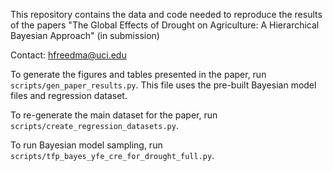 This repository contains the data and code needed to reproduce the results of the papers "The Global Effects of Drought on Agriculture: A Hierarchical Bayesian Approach" (in submission)

Contact: hfreedma@uci.edu

To generate the figures and tables presented in the paper, run `scripts/gen_paper_results.py`. This file uses the pre-built Bayesian model files and regression dataset.

To re-generate the main dataset for the paper, run `scripts/create_regression_datasets.py`.

To run Bayesian model sampling, run `scripts/tfp_bayes_yfe_cre_for_drought_full.py`.
